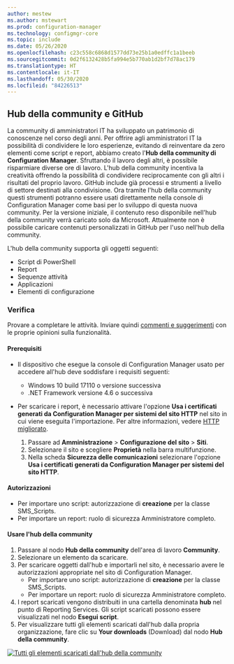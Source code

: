 ```yaml
---
author: mestew
ms.author: mstewart
ms.prod: configuration-manager
ms.technology: configmgr-core
ms.topic: include
ms.date: 05/26/2020
ms.openlocfilehash: c23c558c6868d1577dd73e25b1a0edffc1a1beeb
ms.sourcegitcommit: 0d2f6132428b5fa994e5b770ab1d2bf7d78ac179
ms.translationtype: HT
ms.contentlocale: it-IT
ms.lasthandoff: 05/30/2020
ms.locfileid: "84226513"
---
```

## <a name="community-hub-and-github"></a>Hub della community e GitHub
<!--3555935, 3555936-->

La community di amministratori IT ha sviluppato un patrimonio di conoscenze nel corso degli anni. Per offrire agli amministratori IT la possibilità di condividere le loro esperienze, evitando di reinventare da zero elementi come script e report, abbiamo creato l'**Hub della community di Configuration Manager**. Sfruttando il lavoro degli altri, è possibile risparmiare diverse ore di lavoro. L'hub della community incentiva la creatività offrendo la possibilità di condividere reciprocamente con gli altri i risultati del proprio lavoro. GitHub include già processi e strumenti a livello di settore destinati alla condivisione. Ora tramite l'hub della community questi strumenti potranno essere usati direttamente nella console di Configuration Manager come basi per lo sviluppo di questa nuova community. Per la versione iniziale, il contenuto reso disponibile nell'hub della community verrà caricato solo da Microsoft. Attualmente non è possibile caricare contenuti personalizzati in GitHub per l'uso nell'hub della community.

L'hub della community supporta gli oggetti seguenti:
- Script di PowerShell
- Report
- Sequenze attività
- Applicazioni
- Elementi di configurazione  


### <a name="try-it-out"></a>Verifica

Provare a completare le attività. Inviare quindi [commenti e suggerimenti](../../technical-preview-2003.md#bkmk_feedback) con le proprie opinioni sulla funzionalità.


#### <a name="prerequisites"></a>Prerequisiti

- Il dispositivo che esegue la console di Configuration Manager usato per accedere all'hub deve soddisfare i requisiti seguenti:
   - Windows 10 build 17110 o versione successiva
   - .NET Framework versione 4.6 o successiva


- Per scaricare i report, è necessario attivare l'opzione **Usa i certificati generati da Configuration Manager per sistemi del sito HTTP** nel sito in cui viene eseguita l'importazione. Per altre informazioni, vedere [HTTP migliorato](/sccm/core/plan-design/hierarchy/enhanced-http).
   1. Passare ad **Amministrazione** > **Configurazione del sito** > **Siti**.
   1. Selezionare il sito e scegliere **Proprietà** nella barra multifunzione.
   1. Nella scheda **Sicurezza delle comunicazioni** selezionare l'opzione **Usa i certificati generati da Configuration Manager per sistemi del sito HTTP**.

#### <a name="permissions"></a>Autorizzazioni

- Per importare uno script: autorizzazione di **creazione** per la classe SMS_Scripts.
- Per importare un report: ruolo di sicurezza Amministratore completo.

#### <a name="use-the-community-hub"></a>Usare l'hub della community

1. Passare al nodo **Hub della community** dell'area di lavoro **Community**.
1. Selezionare un elemento da scaricare.
1. Per scaricare oggetti dall'hub e importarli nel sito, è necessario avere le autorizzazioni appropriate nel sito di Configuration Manager.
    - Per importare uno script: autorizzazione di **creazione** per la classe SMS_Scripts.
    - Per importare un report: ruolo di sicurezza Amministratore completo.
1. I report scaricati vengono distribuiti in una cartella denominata **hub** nel punto di Reporting Services. Gli script scaricati possono essere visualizzati nel nodo **Esegui script**.
1. Per visualizzare tutti gli elementi scaricati dall'hub dalla propria organizzazione, fare clic su **Your downloads** (Download) dal nodo **Hub della community**.

[![Tutti gli elementi scaricati dall'hub della community](../../media/3555935-community-hub-downloads.png)](../../media/3555935-community-hub-downloads.png#lightbox)
